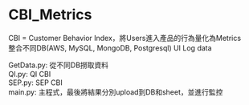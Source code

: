# CBI_Metrics  
CBI = Customer Behavior Index，將Users進入產品的行為量化為Metrics  
整合不同DB(AWS, MySQL, MongoDB, Postgresql) UI Log data  
  
GetData.py: 從不同DB撈取資料  
QI.py: QI CBI  
SEP.py: SEP CBI  
main.py: 主程式，最後將結果分別upload到DB和sheet，並進行監控  
